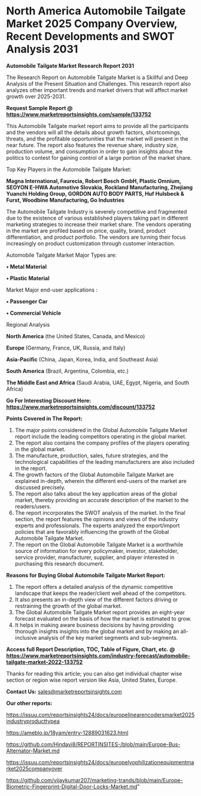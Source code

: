 # North America Automobile Tailgate Market 2025 Company Overview, Recent Developments and SWOT Analysis 2031

<strong>Automobile Tailgate Market Research Report 2031</strong>

The Research Report on Automobile Tailgate Market is a Skillful and Deep Analysis of the Present Situation and Challenges. This research report also analyzes other important trends and market drivers that will affect market growth over 2025-2031.

<strong>Request Sample Report @ <a href=https://www.marketreportsinsights.com/sample/133752>https://www.marketreportsinsights.com/sample/133752</a></strong>

This Automobile Tailgate market report aims to provide all the participants and the vendors will all the details about growth factors, shortcomings, threats, and the profitable opportunities that the market will present in the near future. The report also features the revenue share, industry size, production volume, and consumption in order to gain insights about the politics to contest for gaining control of a large portion of the market share.

Top Key Players in the Automobile Tailgate Market:

<strong>Magna International, Faurecia, Robert Bosch GmbH, Plastic Omnium, SEOYON E-HWA Automotive Slovakia, Rockland Manufacturing, Zhejiang Yuanchi Holding Group, GORDON AUTO BODY PARTS, Huf Hulsbeck & Furst, Woodbine Manufacturing, Go Industries</strong>

The Automobile Tailgate Industry is severely competitive and fragmented due to the existence of various established players taking part in different marketing strategies to increase their market share. The vendors operating in the market are profiled based on price, quality, brand, product differentiation, and product portfolio. The vendors are turning their focus increasingly on product customization through customer interaction.

Automobile Tailgate Market Major Types are:

<strong>• Metal Material

• Plastic Material</strong>

Market Major end-user applications :

<strong>• Passenger Car

• Commercial Vehicle</strong>

Regional Analysis

</u><strong><b>North America</b></strong> (the United States, Canada, and Mexico)

<strong><b>Europe </b></strong>(Germany, France, UK, Russia, and Italy)

<strong><b>Asia-Pacific</b></strong> (China, Japan, Korea, India, and Southeast Asia)

<strong><b>South America</b></strong> (Brazil, Argentina, Colombia, etc.)

<strong><b>The Middle East and Africa</b></strong> (Saudi Arabia, UAE, Egypt, Nigeria, and South Africa)

<strong>Go For Interesting Discount Here: <a href=https://www.marketreportsinsights.com/discount/133752>https://www.marketreportsinsights.com/discount/133752</a></strong>

<strong>Points Covered in The Report:</strong>
<ol>
  <li>The major points considered in the Global Automobile Tailgate Market report include the leading competitors operating in the global market.</li>
  <li>The report also contains the company profiles of the players operating in the global market.</li>
  <li>The manufacture, production, sales, future strategies, and the technological capabilities of the leading manufacturers are also included in the report.</li>
  <li>The growth factors of the Global Automobile Tailgate Market are explained in-depth, wherein the different end-users of the market are discussed precisely.</li>
  <li>The report also talks about the key application areas of the global market, thereby providing an accurate description of the market to the readers/users.</li>
  <li>The report incorporates the SWOT analysis of the market. In the final section, the report features the opinions and views of the industry experts and professionals. The experts analyzed the export/import policies that are favorably influencing the growth of the Global Automobile Tailgate Market.</li>
  <li>The report on the Global Automobile Tailgate Market is a worthwhile source of information for every policymaker, investor, stakeholder, service provider, manufacturer, supplier, and player interested in purchasing this research document.</li>
</ol>
<strong>Reasons for Buying Global Automobile Tailgate Market Report:</strong>

<ol>
  <li>The report offers a detailed analysis of the dynamic competitive landscape that keeps the reader/client well ahead of the competitors.</li>
  <li>It also presents an in-depth view of the different factors driving or restraining the growth of the global market.</li>
  <li>The Global Automobile Tailgate Market report provides an eight-year forecast evaluated on the basis of how the market is estimated to grow.</li>
  <li>It helps in making aware business decisions by having providing thorough insights insights into the global market and by making an all-inclusive analysis of the key market segments and sub-segments.</li>
</ol>
<strong>Access full Report Description, TOC, Table of Figure, Chart, etc. @ <a href=https://www.marketreportsinsights.com/industry-forecast/automobile-tailgate-market-2022-133752>https://www.marketreportsinsights.com/industry-forecast/automobile-tailgate-market-2022-133752</a></strong>


Thanks for reading this article; you can also get individual chapter wise section or region wise report version like Asia, United States, Europe.

<strong>Contact Us:</strong>
sales@marketreportsinsights.com

<strong>Our other reports:</strong>

<a href=https://issuu.com/reportsinsights24/docs/europelinearencodersmarket2025industryproducttypea>https://issuu.com/reportsinsights24/docs/europelinearencodersmarket2025industryproducttypea</a>

<a href=https://ameblo.jp/18yam/entry-12889031623.html>https://ameblo.jp/18yam/entry-12889031623.html</a>

<a href=https://github.com/Hindavi8/REPORTINSITES-/blob/main/Europe-Bus-Alternator-Market.md>https://github.com/Hindavi8/REPORTINSITES-/blob/main/Europe-Bus-Alternator-Market.md</a>

<a href=https://issuu.com/reportsinsights24/docs/europelyophilizationequipmentmarket2025companyover>https://issuu.com/reportsinsights24/docs/europelyophilizationequipmentmarket2025companyover</a>

<a href=https://github.com/vijaykumar207/marketing-trands/blob/main/Europe-Biometric-Fingerprint-Digital-Door-Locks-Market.md>https://github.com/vijaykumar207/marketing-trands/blob/main/Europe-Biometric-Fingerprint-Digital-Door-Locks-Market.md</a>"
